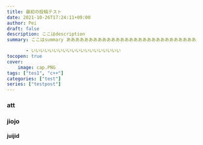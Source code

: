 ```yaml
---
title: 最初の投稿テスト
date: 2021-10-26T17:24:11+09:00
author: Pei
draft: false
description: ここはdescription
summary: ここはsummary あああああああああああああああああああああああああああああああああああ

       - いいいいいいいいいいいいいいいいいいいい
tocopen: true
cover:
    image: cap.PNG
tags: ["tes1", "c++"]
categories: ["test"]
series: ["testpost"]
---
```


### att



### jiojo

#### juijid
